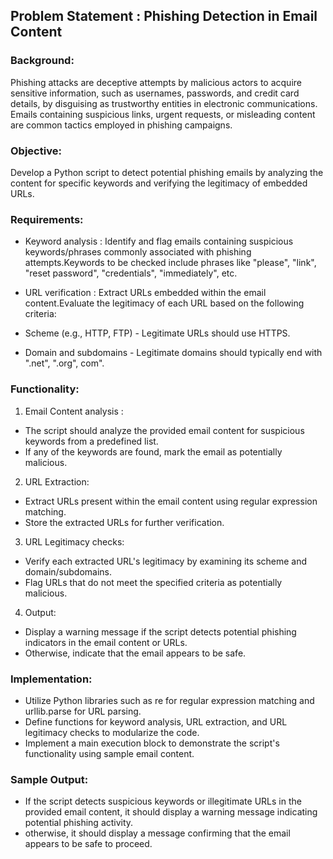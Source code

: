 ## Problem Statement : Phishing Detection in Email Content

### Background:
 Phishing attacks are deceptive attempts by malicious actors to acquire sensitive information, such as usernames, passwords, and credit card details, by disguising as trustworthy entities in electronic communications. Emails containing suspicious links, urgent requests, or misleading content are common tactics employed in phishing campaigns.

### Objective:
 Develop a Python script to detect potential phishing emails by analyzing the content for specific keywords and verifying the legitimacy of embedded URLs.


### Requirements:
 
 * Keyword analysis : Identify and flag emails containing suspicious keywords/phrases commonly associated with phishing attempts.Keywords to be checked include phrases like "please", "link", "reset password", "credentials", "immediately", etc.

 * URL verification : Extract URLs embedded within the email content.Evaluate the legitimacy
   of each URL based on the following criteria:

  * Scheme (e.g., HTTP, FTP) - Legitimate URLs should use HTTPS.
  * Domain and subdomains - Legitimate domains should typically end with ".net", ".org", com".

### Functionality:
 1. Email Content analysis : 
  * The script should analyze the provided email content for suspicious keywords from a predefined list.
  * If any of the keywords are found, mark the email as potentially malicious.

 2. URL Extraction:
  * Extract URLs present within the email content using regular expression matching.
  * Store the extracted URLs for further verification.

 3. URL Legitimacy checks:
  * Verify each extracted URL's legitimacy by examining its scheme and domain/subdomains.
  * Flag URLs that do not meet the specified criteria as potentially malicious.

 4. Output:
  * Display a warning message if the script detects potential phishing indicators in the email content or URLs.
  * Otherwise, indicate that the email appears to be safe.

### Implementation:
 * Utilize Python libraries such as re for regular expression matching and urllib.parse for URL parsing.
 * Define functions for keyword analysis, URL extraction, and URL legitimacy checks to modularize the code.
 * Implement a main execution block to demonstrate the script's functionality using sample email content.

### Sample Output:
 * If the script detects suspicious keywords or illegitimate URLs in the provided email content, it should display a warning message indicating potential phishing activity.
 * otherwise, it should display a message confirming that the email appears to be safe to proceed.